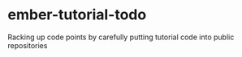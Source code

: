 # ember-tutorial-todo
Racking up code points by carefully putting tutorial code into public repositories
